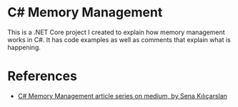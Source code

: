 # C# Memory Management

This is a .NET Core project I created to explain how memory management works in C#. It has code examples as well as comments that explain what is happening.

# References

-   [C# Memory Management article series on medium, by Sena Kılıçarslan](https://medium.com/c-programming/c-memory-management-part-1-c03741c24e4b)
